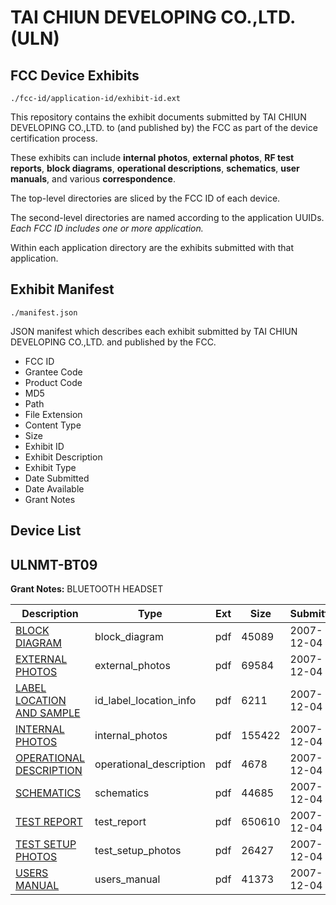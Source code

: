 # TAI CHIUN DEVELOPING CO.,LTD. (ULN)
## FCC Device Exhibits

```
./fcc-id/application-id/exhibit-id.ext
```

This repository contains the exhibit documents submitted by TAI CHIUN DEVELOPING CO.,LTD. to (and published by) the FCC as part of the device certification process.

These exhibits can include **internal photos**, **external photos**, **RF test reports**, **block diagrams**, **operational descriptions**, **schematics**, **user manuals**, and various **correspondence**.

The top-level directories are sliced by the FCC ID of each device.

The second-level directories are named according to the application UUIDs. *Each FCC ID includes one or more application.*

Within each application directory are the exhibits submitted with that application. 

## Exhibit Manifest

```
./manifest.json
```

JSON manifest which describes each exhibit submitted by TAI CHIUN DEVELOPING CO.,LTD. and published by the FCC.

- FCC ID
- Grantee Code
- Product Code
- MD5
- Path
- File Extension
- Content Type
- Size
- Exhibit ID
- Exhibit Description
- Exhibit Type
- Date Submitted
- Date Available
- Grant Notes

## Device List
## ULNMT-BT09
**Grant Notes:** BLUETOOTH HEADSET

| Description | Type | Ext | Size | Submitted | Available |
| ----------- | ---- | --- | ---- | --------- | --------- |
| [BLOCK DIAGRAM](ULNMT-BT09/4e892b3bae2e8c2fadfeec1906722266/875301.pdf) | block_diagram | pdf | 45089 | 2007-12-04 | 2007-12-04 |
| [EXTERNAL PHOTOS](ULNMT-BT09/4e892b3bae2e8c2fadfeec1906722266/875293.pdf) | external_photos | pdf | 69584 | 2007-12-04 | 2007-12-04 |
| [LABEL LOCATION AND SAMPLE](ULNMT-BT09/4e892b3bae2e8c2fadfeec1906722266/875294.pdf) | id_label_location_info | pdf | 6211 | 2007-12-04 | 2007-12-04 |
| [INTERNAL PHOTOS](ULNMT-BT09/4e892b3bae2e8c2fadfeec1906722266/875295.pdf) | internal_photos | pdf | 155422 | 2007-12-04 | 2007-12-04 |
| [OPERATIONAL DESCRIPTION](ULNMT-BT09/4e892b3bae2e8c2fadfeec1906722266/875296.pdf) | operational_description | pdf | 4678 | 2007-12-04 | 2007-12-04 |
| [SCHEMATICS](ULNMT-BT09/4e892b3bae2e8c2fadfeec1906722266/875297.pdf) | schematics | pdf | 44685 | 2007-12-04 | 2007-12-04 |
| [TEST REPORT](ULNMT-BT09/4e892b3bae2e8c2fadfeec1906722266/875298.pdf) | test_report | pdf | 650610 | 2007-12-04 | 2007-12-04 |
| [TEST SETUP PHOTOS](ULNMT-BT09/4e892b3bae2e8c2fadfeec1906722266/875299.pdf) | test_setup_photos | pdf | 26427 | 2007-12-04 | 2007-12-04 |
| [USERS MANUAL](ULNMT-BT09/4e892b3bae2e8c2fadfeec1906722266/875300.pdf) | users_manual | pdf | 41373 | 2007-12-04 | 2007-12-04 |
